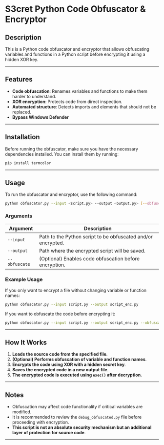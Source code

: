 # S3cret Python Code Obfuscator & Encryptor

## Description
This is a Python code obfuscator and encryptor that allows obfuscating variables and functions in a Python script before encrypting it using a hidden XOR key.

---

## Features
- **Code obfuscation**: Renames variables and functions to make them harder to understand.
- **XOR encryption**: Protects code from direct inspection.
- **Automated structure**: Detects imports and elements that should not be replaced.
- **Bypass Windows Defender**

---

## Installation
Before running the obfuscator, make sure you have the necessary dependencies installed. You can install them by running:

```sh
pip install termcolor
```

---

## Usage
To run the obfuscator and encryptor, use the following command:

```sh
python obfuscator.py --input <script.py> --output <output.py> [--obfuscate]
```

### Arguments
| Argument       | Description |
|---------------|-------------|
| `--input`      | Path to the Python script to be obfuscated and/or encrypted. |
| `--output`     | Path where the encrypted script will be saved. |
| `--obfuscate`  | (Optional) Enables code obfuscation before encryption. |

### Example Usage
If you only want to encrypt a file without changing variable or function names:

```sh
python obfuscator.py --input script.py --output script_enc.py
```

If you want to obfuscate the code before encrypting it:

```sh
python obfuscator.py --input script.py --output script_enc.py --obfuscate
```

---

## How It Works
1. **Loads the source code from the specified file**.
2. **(Optional) Performs obfuscation of variable and function names**.
3. **Encrypts the code using XOR with a hidden secret key**.
4. **Saves the encrypted code in a new output file**.
5. **The encrypted code is executed using `exec()` after decryption**.

---

## Notes
- Obfuscation may affect code functionality if critical variables are modified.
- It is recommended to review the `debug_obfuscated.py` file before proceeding with encryption.
- **This script is not an absolute security mechanism but an additional layer of protection for source code**.

---

